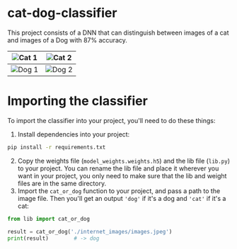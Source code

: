 # cat-dog-classifier
This project consists of a DNN that can distinguish between images of a cat and images of a Dog with 87% accuracy.

| ![Cat 1](https://github.com/GhoulKingR/cat-dog-classifier/assets/87097037/8975a495-36d0-46a2-bb31-c916c781c9a7) | ![Cat 2](https://github.com/GhoulKingR/cat-dog-classifier/assets/87097037/9a15d97b-8efa-42a3-b856-e4dab4ae4249) |
|---|---|
| ![Dog 1](https://github.com/GhoulKingR/cat-dog-classifier/assets/87097037/96ae8580-83a5-4121-80d9-7dab51c2f571) | ![Dog 2](https://github.com/GhoulKingR/cat-dog-classifier/assets/87097037/85b7121e-cd78-475e-85e4-94b1ba3058b2) |

# Importing the classifier

To import the classifier into your project, you'll need to do these things:
1. Install dependencies into your project:
```bash
pip install -r requirements.txt
```

2. Copy the weights file (`model_weights.weights.h5`) and the lib file (`lib.py`) to your project. You can rename the lib file and place it wherever you want in your project, you only need to make sure that the lib and weight files are in the same directory.
3. Import the `cat_or_dog` function to your project, and pass a path to the image file. Then you'll get an output `'dog'` if it's a dog and `'cat'` if it's a cat:
```python
from lib import cat_or_dog

result = cat_or_dog('./internet_images/images.jpeg')
print(result)        # -> dog
```
